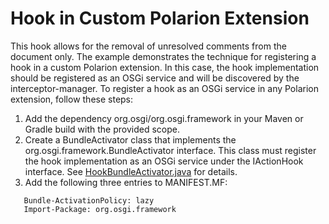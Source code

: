 # Hook in Custom Polarion Extension

This hook allows for the removal of unresolved comments from the document only. The example demonstrates the technique for registering a hook in a custom Polarion extension. In this case, the hook implementation should be registered as an OSGi service and will be discovered by the interceptor-manager.
To register a hook as an OSGi service in any Polarion extension, follow these steps:
1. Add the dependency org.osgi/org.osgi.framework in your Maven or Gradle build with the provided scope.
2. Create a BundleActivator class that implements the org.osgi.framework.BundleActivator interface. This class must register the hook implementation as an OSGi service under the IActionHook interface. See [HookBundleActivator.java](https://github.com/SchweizerischeBundesbahnen/ch.sbb.polarion.extension.interceptor-manager.hook-samples/blob/main/hook-samples-osgi/delete-non-resolved-module-comments/src/main/java/ch/sbb/polarion/extension/interceptor/hook_samples/osgi/HookBundleActivator.java) for details.
3. Add the following three entries to MANIFEST.MF:
```   Bundle-Activator: <BUNDLE_ACTIVATOR_CLASS>
   Bundle-ActivationPolicy: lazy
   Import-Package: org.osgi.framework
```
